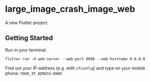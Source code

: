 # large_image_crash_image_web

A new Flutter project.

## Getting Started

Run in your terminal:
```shell
flutter run -d web-server --web-port 8080 --web-hostname 0.0.0.0
```

Find out your IP-address (e.g. with `ifconfig`) and type on your mobile phone:
`YOUR_IP_ADRESS:8080`